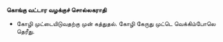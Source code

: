 **கொங்கு வட்டார வழக்குச் சொல்லகராதி**
- கோழி முட்டையிடுவதற்கு முன் கத்துதல். கோழி கேருது முட்டெ வெக்கிம்போலெ தெரீது.

